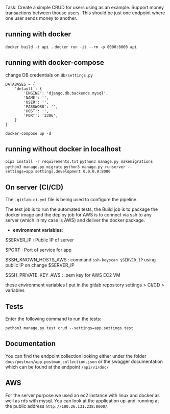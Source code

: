 Task:
Create a simple CRUD for users using  as an example.
Support money transactions between thouse users. This should be just one endpoint where one user sends money to another.


## running with docker

`docker build -t api .`
`docker run -it --rm -p 8000:8000 api`

## running with docker-compose

change DB credentials on `db/settings.py`

```
DATABASES = {
    'default': {
        'ENGINE': 'django.db.backends.mysql',
        'NAME': '',
        'USER': '',
        'PASSWORD': '',
        'HOST': '',
        'PORT': '3306',
    }
}
```

`docker-compose up -d`

## running without docker in localhost

`pip3 install -r requirements.txt`
`python3 manage.py makemigrations`
`python3 manage.py migrate`
`python3 manage.py runserver --settings=app.settings.development 0.0.0.0:8000`

## On server (CI/CD)

The `.gitlab-ci.yml` file is being used to configure the pipeline.

The test job is to run the automated tests, the Build job is to package the docker image and the deploy job for AWS is to connect via ssh to any server (which in my case is AWS) and deliver the docker package.

- **environment variables**:

$SERVER_IP : Public IP of server

$PORT : Port of service for app

$SSH_KNOWN_HOSTS_AWS : command `ssh-keyscan $SERVER_IP` using public IP on change $SERVER_IP

$SSH_PRIVATE_KEY_AWS : .pem key for AWS EC2 VM

these environment variables I put in the gitlab repository settings > CI/CD > variables

## Tests

Enter the following command to run the tests:

```
python3 manage.py test crud --settings=app.settings.test
```

## Documentation

You can find the endpoint collection looking either under the folder `docs/postman/app.postman_collection.json` or the swagger documentation which can be found at the endpoint `/api/v1/doc/`

## AWS

For the server purpose we used an ec2 instance with linux and docker as well as rds with mysql. You can look at the application up-and-running at the public address `http://100.26.131.238:8000/`.